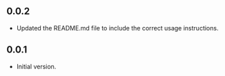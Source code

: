 ## 0.0.2

- Updated the README.md file to include the correct usage instructions.

## 0.0.1

- Initial version.
